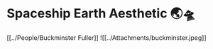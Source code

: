 
# Spaceship Earth Aesthetic 🌏🛸
[[../People/Buckminster Fuller]]
![[../Attachments/buckminster.jpeg]]
